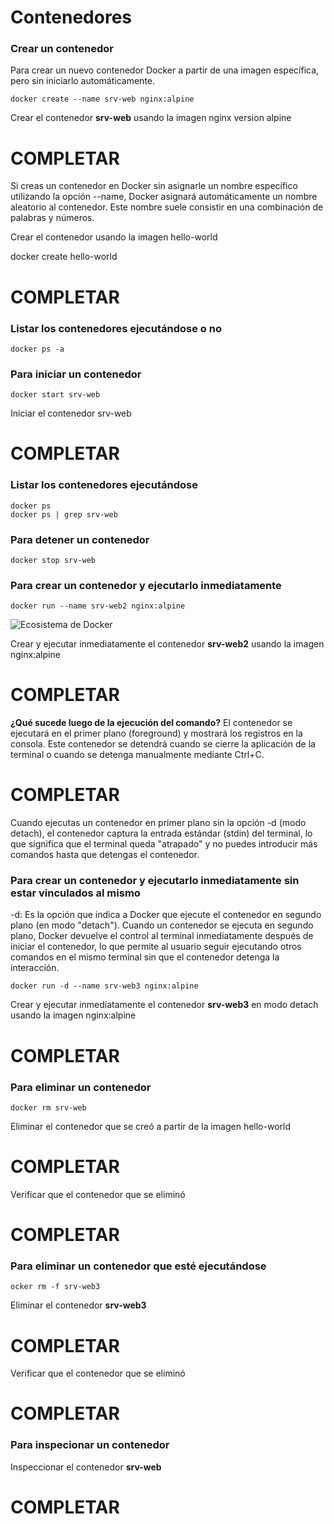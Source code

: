 # Contenedores

### Crear un contenedor
Para crear un nuevo contenedor Docker a partir de una imagen específica, pero sin iniciarlo automáticamente. 

```
docker create --name srv-web nginx:alpine
```
Crear el contenedor  **srv-web** usando la imagen nginx version alpine
# COMPLETAR

Si creas un contenedor en Docker sin asignarle un nombre específico utilizando la opción --name, Docker asignará automáticamente un nombre aleatorio al contenedor. Este nombre suele consistir en una combinación de palabras y números.  

Crear el contenedor usando la imagen hello-world

docker create hello-world

# COMPLETAR

### Listar los contenedores ejecutándose o no

```
docker ps -a
```

### Para iniciar un contenedor

```
docker start srv-web
```
Iniciar el contenedor srv-web 
# COMPLETAR

### Listar los contenedores ejecutándose
```
docker ps 
docker ps | grep srv-web
```

### Para detener un contenedor

```
docker stop srv-web
```

### Para crear un contenedor y ejecutarlo inmediatamente

```
docker run --name srv-web2 nginx:alpine
```
![Ecosistema de Docker](imagenes/dockerRun.PNG)

Crear y ejecutar inmediatamente el contenedor **srv-web2** usando la imagen nginx:alpine
# COMPLETAR

**¿Qué sucede luego de la ejecución del comando?**
El contenedor se ejecutará en el primer plano (foreground) y mostrará los registros en la consola. Este contenedor se detendrá cuando se cierre la aplicación de la terminal o cuando se detenga manualmente mediante Ctrl+C.
# COMPLETAR  

Cuando ejecutas un contenedor en primer plano sin la opción -d (modo detach), el contenedor captura la entrada estándar (stdin) del terminal, lo que significa que el terminal queda "atrapado" y no puedes introducir más comandos hasta que detengas el contenedor.

### Para crear un contenedor y ejecutarlo inmediatamente sin estar vinculados al mismo
-d: Es la opción que indica a Docker que ejecute el contenedor en segundo plano (en modo "detach").
Cuando un contenedor se ejecuta en segundo plano, Docker devuelve el control al terminal inmediatamente después de iniciar el contenedor, lo que permite al usuario seguir ejecutando otros comandos en el mismo terminal sin que el contenedor detenga la interacción.

```
docker run -d --name srv-web3 nginx:alpine
```
Crear y ejecutar inmediatamente el contenedor **srv-web3** en modo detach usando la imagen nginx:alpine
# COMPLETAR

### Para eliminar un contenedor

```
docker rm srv-web
```
Eliminar el contenedor que se creó a partir de la imagen hello-world 
# COMPLETAR

Verificar que el contenedor que se eliminó
# COMPLETAR

### Para eliminar un contenedor que esté ejecutándose

```
ocker rm -f srv-web3 
```
Eliminar el contenedor **srv-web3** 
# COMPLETAR

Verificar que el contenedor que se eliminó
# COMPLETAR

### Para inspecionar un contenedor 

Inspeccionar el contenedor **srv-web** 
# COMPLETAR
